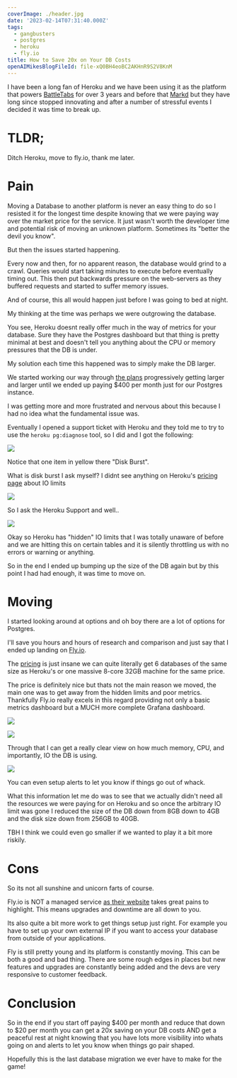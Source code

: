 ```yaml
---
coverImage: ./header.jpg
date: '2023-02-14T07:31:40.000Z'
tags:
  - gangbusters
  - postgres
  - heroku
  - fly.io
title: How to Save 20x on Your DB Costs
openAIMikesBlogFileId: file-xQ0BH4eoBC2AKHnR9S2V8KnM
---
```


I have been a long fan of Heroku and we have been using it as the platform that powers [BattleTabs](https://battletabs.io/) for over 3 years and before that [Markd](https://markd.co) but they have long since stopped innovating and after a number of stressful events I decided it was time to break up.

# TLDR;

Ditch Heroku, move to fly.io, thank me later.

# Pain

Moving a Database to another platform is never an easy thing to do so I resisted it for the longest time despite knowing that we were paying way over the market price for the service. It just wasn't worth the developer time and potential risk of moving an unknown platform. Sometimes its "better the devil you know".

But then the issues started happening.

Every now and then, for no apparent reason, the database would grind to a crawl. Queries would start taking minutes to execute before eventually timing out. This then put backwards pressure on the web-servers as they buffered requests and started to suffer memory issues.

And of course, this all would happen just before I was going to bed at night.

My thinking at the time was perhaps we were outgrowing the database.

You see, Heroku doesnt really offer much in the way of metrics for your database. Sure they have the Postgres dashboard but that thing is pretty minimal at best and doesn't tell you anything about the CPU or memory pressures that the DB is under.

My solution each time this happened was to simply make the DB larger.

We started working our way through [the plans](https://elements.heroku.com/addons/heroku-postgresql#pricing) progressively getting larger and larger until we ended up paying $400 per month just for our Postgres instance.

I was getting more and more frustrated and nervous about this because I had no idea what the fundamental issue was.

Eventually I opened a support ticket with Heroku and they told me to try to use the `heroku pg:diagnose` tool, so I did and I got the following:

![](./diagnose.png)

Notice that one item in yellow there "Disk Burst".

What is disk burst I ask myself? I didnt see anything on Heroku's [pricing page](https://elements.heroku.com/addons/heroku-postgresql#pricing) about IO limits

![](./pricing.png)

So I ask the Heroku Support and well..

![](./support.png)

Okay so Heroku has "hidden" IO limits that I was totally unaware of before and we are hitting this on certain tables and it is silently throttling us with no errors or warning or anything.

So in the end I ended up bumping up the size of the DB again but by this point I had had enough, it was time to move on.

# Moving

I started looking around at options and oh boy there are a lot of options for Postgres.

I'll save you hours and hours of research and comparison and just say that I ended up landing on [Fly.io](http://fly.io/).

The [pricing](https://fly.io/docs/postgres/) is just insane we can quite literally get 6 databases of the same size as Heroku's or one massive 8-core 32GB machine for the same price.

The price is definitely nice but thats not the main reason we moved, the main one was to get away from the hidden limits and poor metrics. Thankfully Fly.io really excels in this regard providing not only a basic metrics dashboard but a MUCH more complete Grafana dashboard.

![](./basic.png)

![](./grafana.png)

Through that I can get a really clear view on how much memory, CPU, and importantly, IO the DB is using.

![](./io.png)

You can even setup alerts to let you know if things go out of whack.

What this information let me do was to see that we actually didn't need all the resources we were paying for on Heroku and so once the arbitrary IO limit was gone I reduced the size of the DB down from 8GB down to 4GB and the disk size down from 256GB to 40GB.

TBH I think we could even go smaller if we wanted to play it a bit more riskily.

# Cons

So its not all sunshine and unicorn farts of course.

Fly.io is NOT a managed service [as their website](https://fly.io/docs/postgres/getting-started/what-you-should-know/) takes great pains to highlight. This means upgrades and downtime are all down to you.

Its also quite a bit more work to get things setup just right. For example you have to set up your own external IP if you want to access your database from outside of your applications.

Fly is still pretty young and its platform is constantly moving. This can be both a good and bad thing. There are some rough edges in places but new features and upgrades are constantly being added and the devs are very responsive to customer feedback.

# Conclusion

So in the end if you start off paying $400 per month and reduce that down to $20 per month you can get a 20x saving on your DB costs AND get a peaceful rest at night knowing that you have lots more visibility into whats going on and alerts to let you know when things go pair shaped.

Hopefully this is the last database migration we ever have to make for the game!
